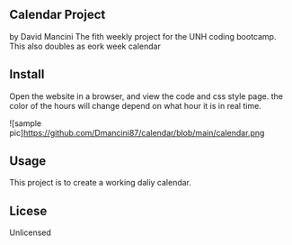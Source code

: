 
<h2>Calendar Project</h2>
by David Mancini
The fith weekly project for the UNH coding bootcamp. This also doubles as eork week calendar

<h2>Install</h2>
Open the website in a browser, and view the code and css style page. the color of the hours will change depend on what hour it is in real time.


![sample pic]https://github.com/Dmancini87/calendar/blob/main/calendar.png
<h2>Usage</h2>
This project is to create a working daliy calendar.
<h2>Licese</h2>
Unlicensed
